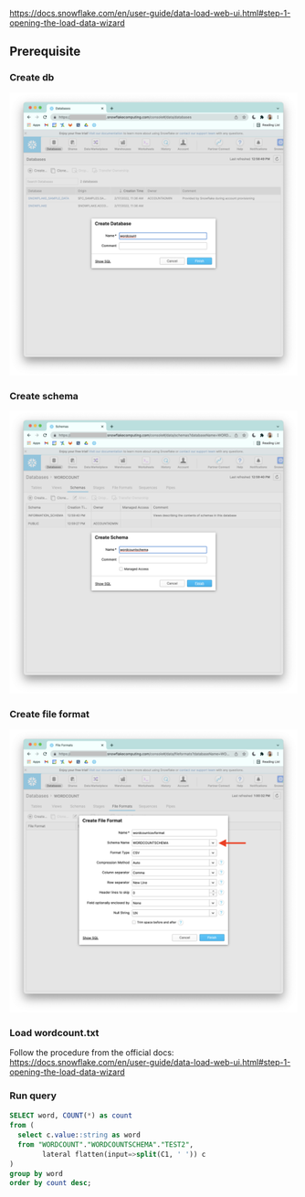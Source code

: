 


https://docs.snowflake.com/en/user-guide/data-load-web-ui.html#step-1-opening-the-load-data-wizard

## Prerequisite

### Create db

![alt text](imgs/snowflake_create_db.png "create db")

### Create schema

![alt text](imgs/snowflake_create_schema.png "create schema")

### Create file format

![alt text](imgs/snowflake_create_fileformat.png "create file format")

### Load wordcount.txt

Follow the procedure from the official docs: https://docs.snowflake.com/en/user-guide/data-load-web-ui.html#step-1-opening-the-load-data-wizard

### Run query

```sql
SELECT word, COUNT(*) as count
from (
  select c.value::string as word 
  from "WORDCOUNT"."WORDCOUNTSCHEMA"."TEST2", 
        lateral flatten(input=>split(C1, ' ')) c
)
group by word
order by count desc;
```